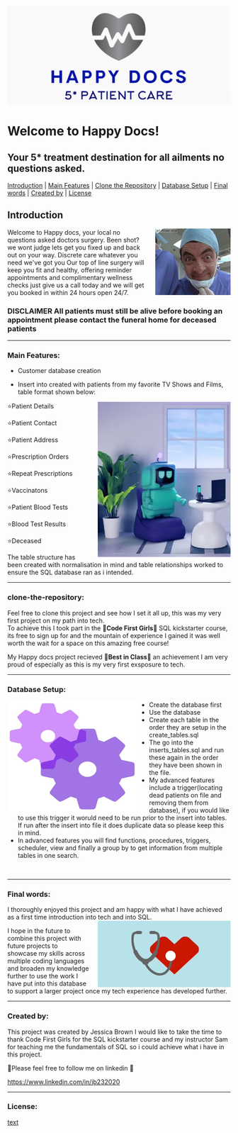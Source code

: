 ![alt text](pictures/Happy_Docs_Logo.png)

# Welcome to Happy Docs!
## Your 5* treatment destination for all ailments no questions asked.


<a href="#introduction">Introduction</a> | <a href="#main-features">Main Features</a> | <a href="#clone-the-repository">Clone the Repository</a> | <a href="#database-setup">Database Setup</a> | <a href="#Final_Words">Final words</a> | <a href="#Created_by">Created by</a> | 
<a href="#license">License</a>  

## Introduction

<img src="pictures/doc_image.webp" alt="Doctor GIF" align="right" width="170" height="150" style="margin-left: 20px;">

Welcome to Happy docs, your local no questions asked doctors surgery.
Been shot? we wont judge lets get you fixed up and back out on your way.
Discrete care whatever you need we've got you
Our top of line surgery will keep you fit and healthy, offering reminder appointments and complimentary wellness checks just give us a call today and we will get you booked in within 24 hours open 24/7.
### DISCLAIMER All patients must still be alive before booking an appointment please contact the funeral home for deceased patients

---
<a name="main-features"></a>
### Main Features:

- Customer database creation

- Insert into created with patients from my favorite TV Shows and Films, table format shown below:
<img src="pictures/robo.webp" alt="robo GIF" align="right" width="300" height="350" style="margin-left: 30px;">

⭐Patient Details

⭐Patient Contact

⭐Patient Address

⭐Prescription Orders

⭐Repeat Prescriptions

⭐Vaccinatons

⭐Patient Blood Tests

⭐Blood Test Results

⭐Deceased

The table structure has been created with normalisation in mind and table relationships worked to ensure the SQL database ran as i intended.

---
<a name="clone-the-repository"></a>
### clone-the-repository:

Feel free to clone this project and see how I set it all up, this was my very first project on my path into tech.\
To achieve this I took part in the 
🩷**Code First Girls**🩷 SQL kickstarter course, its free to sign up for and the mountain of experience I gained it was well worth the wait for a space on this amazing free course!

My Happy docs project recieved 🩷**Best in Class**🩷 an achievement I am very proud of especially as this is my very first exsposure to tech.

---
<a name="Database Setup"></a>
### Database Setup:

<img src="pictures/setup.webp" alt="setup GIF" align="left" width="300" height="250" style="margin-right: 20px;">

- Create the database first
- Use the database
- Create each table in the order they are setup in the create_tables.sql
- The go into the inserts_tables.sql and run these again in the order they have been shown in the file.
- My advanced features include a trigger(locating dead patients on file and removing them from database), if you would like to use this trigger it woruld need to be run prior to the insert into tables.
If run after the insert into file it does duplicate data so please keep this in mind.
- In advanced features you will find functions, procedures, triggers, scheduler, view and finally a group by to get information from multiple tables in one search.

<br>
<p>

---
<a name="Final_words"></a>
### Final words:

I thoroughly enjoyed this project and am happy with what I have achieved as a first time introduction into tech and into SQL.
<img src="pictures/giphy.webp" alt="giphy GIF" align="right" width="300" height="150" style="margin-left: 20px;">

I hope in the future to combine this project with future projects to showcase my skills across multiple coding languages and broaden my knowledge further to use the work I have put into this database to support a larger project once my tech experience has developed further.


---
<a name="Created_by"></a>
### Created by:

This project was created by Jessica Brown
I would like to take the time to thank Code First Girls for the SQL kickstarter course and my instructor Sam for teaching me the fundamentals of SQL so i could achieve what i have in this project.

🩷Please feel free to follow me on linkedin 🩷

https://www.linkedin.com/in/jb232020

---
<a name="License"></a>
### License:

[text](LICENSE)
